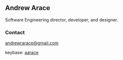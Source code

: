 ## Andrew Arace

Software Engineering director, developer, and designer.

### Contact
[andrewrarace@gmail.com](mailto:andrewrarace@gmail.com)

keybase: [aarace](https://keybase.io/aarace)
